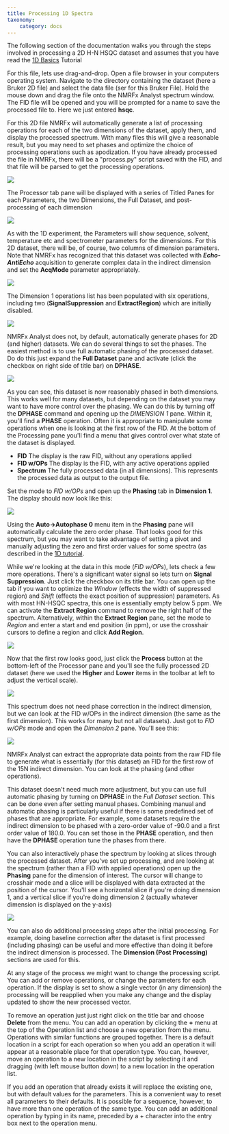 ```yaml
---
title: Processing 1D Spectra 
taxonomy:
    category: docs
---
```


The following section of the documentation walks you through the steps involved in processing a 2D H-N HSQC dataset and assumes that you have read the [1D Basics](../03.1d-tutorial) Tutorial


For this file, lets use drag-and-drop.  Open a file browser in your computers operating system.  Navigate to the directory containing the dataset (here a Bruker 2D file) and select the data file (ser for this Bruker File). Hold the mouse down and drag the file onto the NMRFx Analyst spectrum window.  The FID file will be opened and you will be prompted for a name to save the processed file to.  Here we just entered **hsqc**.


For this 2D file NMRFx will automatically generate a list of processing operations for each of the two dimensions of  the dataset, apply them, and display the processed spectrum.  With many files this will give a reasonable result, but you may need to set phases and optimize the choice of processing operations such as apodization.  If you have already processed the file in NMRFx, there will be a "process.py" script saved with the FID, and that file will be parsed to get the processing operations.

![](images/hsqc_load.png)

The Processor tab pane will be displayed with a series of Titled Panes for each Parameters, the two Dimensions, the Full Dataset, and post-processing of each dimension

![](images/proc2dops.png)

As with the 1D experiment, the Parameters will show sequence, solvent, temperature etc and spectrometer parameters for the dimensions. For this 2D dataset, there will be, of course,
two columns of dimension parameters.  Note that NMRFx has recognized that this dataset was collected with ***Echo-AntiEcho*** acquisition to generate complex data in the indirect dimension and set the **AcqMode** parameter appropriately.

![](images/2dpars.png)

The Dimension 1 operations list has been populated with six operations, including two (**SignalSuppression** and **ExtractRegion**) which are initially disabled.


![](images/dim1ops.png)

NMRFx Analyst does not, by default, automatically generate phases for 2D (and higher) datasets.  We can do several things to set the phases.  The easiest method is to use full automatic phasing of the processed dataset.  Do do this just expand the **Full Dataset** pane and activate (click the checkbox on right side of title bar) on **DPHASE**.

![](images/fullauto.png)

As you can see, this dataset is now reasonably phased in both dimensions.  This works well for many datasets, but depending on the dataset you may want to have more control over the phasing.  We can do this by turning off the **DPHASE** command and opening up the *DIMENSION 1* pane.  Within it, you'll find a **PHASE** operation.  Often it is appropriate to manipulate some operations when one is looking at the first row of the FID.  At the bottom of the Processing pane you'll find a menu that gives control over what state of the dataset is displayed.

- **FID** The display is the raw FID, without any operations applied
- **FID w/OPs**  The display is the FID, with any active operations applied
- **Spectrum**  The fully processed data (in all dimensions).  This represents the processed data as output to the output file.

Set the mode to *FID w/OPs* and open up the **Phasing** tab in **Dimension 1**.  The display should now look like this:

![](images/phasefidops.png)

Using the **Auto->Autophase 0** menu item in the **Phasing** pane will automatically calculate the zero order phase.  That looks good for this spectrum, but you may want to take advantage of setting a pivot and manually adjusting the zero and first order values for some spectra (as described in the [1D tutorial](../03.1d-tutorial).


While we're looking at the data in this mode (*FID w/OPs*), lets check a few more operations.  There's a significant water signal so lets turn on **Signal Suppression**.  Just click the checkbox on its title bar.  You can open up the tab if you want to optimize the *Window* (effects the width of suppressed region) and *Shift* (effects the exact position of suppression) parameters.  As with most HN-HSQC spectra, this one is essentially empty below 5 ppm. We can activate the **Extract Region** command to remove the right half of the spectrum.  Alternatively, within the **Extract Region** pane, set the mode to *Region* and enter a start and end position (in ppm), or use the crosshair cursors to define a region and click **Add Region**.

![](images/extract.png)

Now that the first row looks good, just click the **Process** button at the bottom-left of the Processor pane and you'll see the fully processed 2D dataset (here we used the **Higher** and **Lower** items in the toolbar at left to adjust the vertical scale).

![](images/2dspectrum.png)


This spectrum does not need phase correction in the indirect dimension, but we can look at the FID w/OPs in the indirect dimension (the same as the first dimension).  This works for many but not all datasets).  Just got to *FID w/OPs* mode and open the *Dimension 2* pane.  You'll see this:

![](images/indirect_fid.png)

NMRFx Analyst can extract the appropriate data points from the raw FID file to generate what is essentially (for this dataset) an FID for the first row of the 15N indirect dimension.  You can look at the phasing (and other operations).

This dataset doesn't need much more adjustment, but you can use full automatic phasing by turning on **DPHASE** in the *Full Dataset* section.  This can be done even after setting manual phases.  Combining manual and automatic phasing is particularly useful if there is some predefined set of phases that are appropriate.  For example, some datasets require the indirect dimension to be phased with a zero-order value of -90.0 and a first order value of 180.0.  You can set those in the **PHASE** operation, and then have the **DPHASE** operation tune the phases from there.

You can also interactively phase the spectrum by looking at slices through the processed dataset.  After you've set up processing, and are looking at the spectrum (rather than a FID with applied operations) open up the **Phasing** pane for the dimension of interest.  The cursor will change to crosshair mode and a slice will be displayed with data extracted at the position of the cursor.  You'll see a horizontal slice if you're doing dimension 1, and a vertical slice if you're doing dimension 2 (actually whatever dimension is displayed on the y-axis)

![](images/2dphase.png)

You can also do additional processing steps after the initial processing.  For example, doing baseline correction after the dataset is first processed (including phasing) can be useful and more effective than doing it before the indirect dimension is processed.  The **Dimension (Post Processing)** sections are used for this.

At any stage of the process we might want to change the processing script.  You can add or remove operations, or change the parameters for each operation.  If the display is set to show a single vector (in any dimension) the processing will be reapplied when you make any change and the display updated to show the new processed vector.

To remove an operation just just right click on the title bar and choose **Delete** from the menu. You can add an operation by clicking the **+** menu at the top of the Operation list and choose a new operation from the menu.  Operations with similar functions are grouped together.  There is a default location in a script for each operation so when you add an operation it will appear at a reasonable place for that operation type.  You can, however, move an operation to a new location in the script by selecting it and dragging (with left mouse button down) to a new location in the operation list.

If you add an operation that already exists it will replace the existing one, but with default values for the parameters.  This is a convenient way to reset all parameters to their defaults.  It is possible for a sequence, however, to have more than one operation of the same type.  You can add an additional operation by typing in its name, preceded by a + character into the entry box next to the operation menu.  
